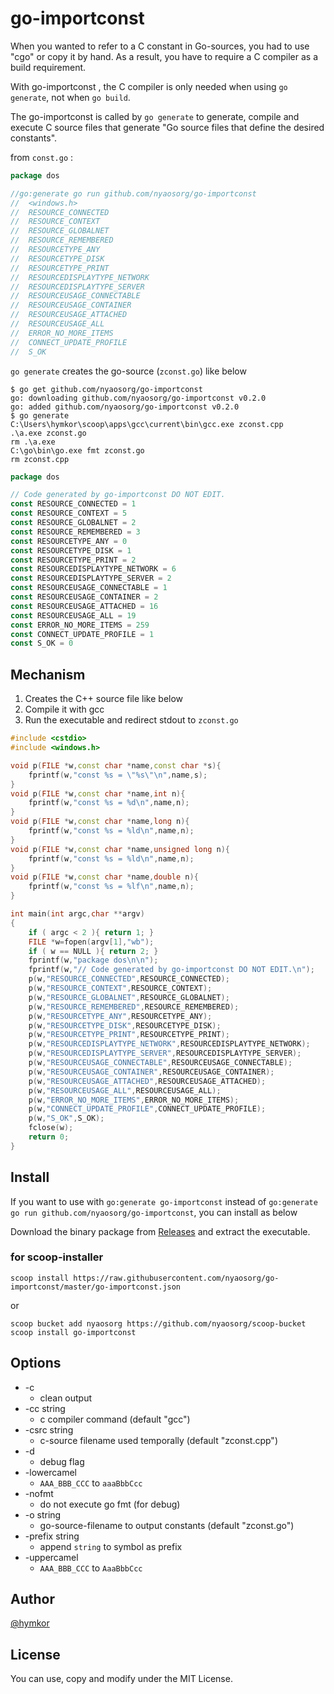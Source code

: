 go-importconst
==============

When you wanted to refer to a C constant in Go-sources, you had to use "cgo" or copy it by hand. As a result, you have to require a C compiler as a build requirement.

With go-importconst , the C compiler is only needed when using `go generate`, not when `go build`.

The go-importconst is called by `go generate` to generate, compile and execute C source files that generate "Go source files that define the desired constants".

from `const.go` :

```go
package dos

//go:generate go run github.com/nyaosorg/go-importconst
//	<windows.h>
//	RESOURCE_CONNECTED
//	RESOURCE_CONTEXT
//	RESOURCE_GLOBALNET
//	RESOURCE_REMEMBERED
//	RESOURCETYPE_ANY
//	RESOURCETYPE_DISK
//	RESOURCETYPE_PRINT
//	RESOURCEDISPLAYTYPE_NETWORK
//	RESOURCEDISPLAYTYPE_SERVER
//	RESOURCEUSAGE_CONNECTABLE
//	RESOURCEUSAGE_CONTAINER
//	RESOURCEUSAGE_ATTACHED
//	RESOURCEUSAGE_ALL
//	ERROR_NO_MORE_ITEMS
//	CONNECT_UPDATE_PROFILE
//	S_OK
```

`go generate` creates the go-source (`zconst.go`) like below

```
$ go get github.com/nyaosorg/go-importconst
go: downloading github.com/nyaosorg/go-importconst v0.2.0
go: added github.com/nyaosorg/go-importconst v0.2.0
$ go generate
C:\Users\hymkor\scoop\apps\gcc\current\bin\gcc.exe zconst.cpp
.\a.exe zconst.go
rm .\a.exe
C:\go\bin\go.exe fmt zconst.go
rm zconst.cpp
```

```zconst.go
package dos

// Code generated by go-importconst DO NOT EDIT.
const RESOURCE_CONNECTED = 1
const RESOURCE_CONTEXT = 5
const RESOURCE_GLOBALNET = 2
const RESOURCE_REMEMBERED = 3
const RESOURCETYPE_ANY = 0
const RESOURCETYPE_DISK = 1
const RESOURCETYPE_PRINT = 2
const RESOURCEDISPLAYTYPE_NETWORK = 6
const RESOURCEDISPLAYTYPE_SERVER = 2
const RESOURCEUSAGE_CONNECTABLE = 1
const RESOURCEUSAGE_CONTAINER = 2
const RESOURCEUSAGE_ATTACHED = 16
const RESOURCEUSAGE_ALL = 19
const ERROR_NO_MORE_ITEMS = 259
const CONNECT_UPDATE_PROFILE = 1
const S_OK = 0
```

Mechanism
---------

1. Creates the C++ source file like below
2. Compile it with gcc
3. Run the executable and redirect stdout to `zconst.go`


```zconst.cpp
#include <cstdio>
#include <windows.h>

void p(FILE *w,const char *name,const char *s){
	fprintf(w,"const %s = \"%s\"\n",name,s);
}
void p(FILE *w,const char *name,int n){
	fprintf(w,"const %s = %d\n",name,n);
}
void p(FILE *w,const char *name,long n){
	fprintf(w,"const %s = %ld\n",name,n);
}
void p(FILE *w,const char *name,unsigned long n){
	fprintf(w,"const %s = %ld\n",name,n);
}
void p(FILE *w,const char *name,double n){
	fprintf(w,"const %s = %lf\n",name,n);
}

int main(int argc,char **argv)
{
    if ( argc < 2 ){ return 1; }
    FILE *w=fopen(argv[1],"wb");
    if ( w == NULL ){ return 2; }
    fprintf(w,"package dos\n\n");
    fprintf(w,"// Code generated by go-importconst DO NOT EDIT.\n");
    p(w,"RESOURCE_CONNECTED",RESOURCE_CONNECTED);
    p(w,"RESOURCE_CONTEXT",RESOURCE_CONTEXT);
    p(w,"RESOURCE_GLOBALNET",RESOURCE_GLOBALNET);
    p(w,"RESOURCE_REMEMBERED",RESOURCE_REMEMBERED);
    p(w,"RESOURCETYPE_ANY",RESOURCETYPE_ANY);
    p(w,"RESOURCETYPE_DISK",RESOURCETYPE_DISK);
    p(w,"RESOURCETYPE_PRINT",RESOURCETYPE_PRINT);
    p(w,"RESOURCEDISPLAYTYPE_NETWORK",RESOURCEDISPLAYTYPE_NETWORK);
    p(w,"RESOURCEDISPLAYTYPE_SERVER",RESOURCEDISPLAYTYPE_SERVER);
    p(w,"RESOURCEUSAGE_CONNECTABLE",RESOURCEUSAGE_CONNECTABLE);
    p(w,"RESOURCEUSAGE_CONTAINER",RESOURCEUSAGE_CONTAINER);
    p(w,"RESOURCEUSAGE_ATTACHED",RESOURCEUSAGE_ATTACHED);
    p(w,"RESOURCEUSAGE_ALL",RESOURCEUSAGE_ALL);
    p(w,"ERROR_NO_MORE_ITEMS",ERROR_NO_MORE_ITEMS);
    p(w,"CONNECT_UPDATE_PROFILE",CONNECT_UPDATE_PROFILE);
    p(w,"S_OK",S_OK);
    fclose(w);
    return 0;
}
```

Install
-------

If you want to use with `go:generate go-importconst` instead of `go:generate go run github.com/nyaosorg/go-importconst`, you can install as below

Download the binary package from [Releases](https://github.com/nyaosorg/go-importconst/releases) and extract the executable.

### for scoop-installer

```
scoop install https://raw.githubusercontent.com/nyaosorg/go-importconst/master/go-importconst.json
```

or

```
scoop bucket add nyaosorg https://github.com/nyaosorg/scoop-bucket
scoop install go-importconst
```

Options
-------

* -c
    * clean output
* -cc string
    * c compiler command (default "gcc")
* -csrc string
    * c-source filename used temporally (default "zconst.cpp")
* -d
    * debug flag
* -lowercamel
    * `AAA_BBB_CCC` to `aaaBbbCcc`
* -nofmt
    * do not execute go fmt (for debug)
* -o string
    * go-source-filename to output constants (default "zconst.go")
* -prefix string
    * append `string` to symbol as prefix
* -uppercamel
    * `AAA_BBB_CCC` to `AaaBbbCcc`

Author
------

[@hymkor](http://github.com/hymkor/)


License
-------

You can use, copy and modify under the MIT License.
